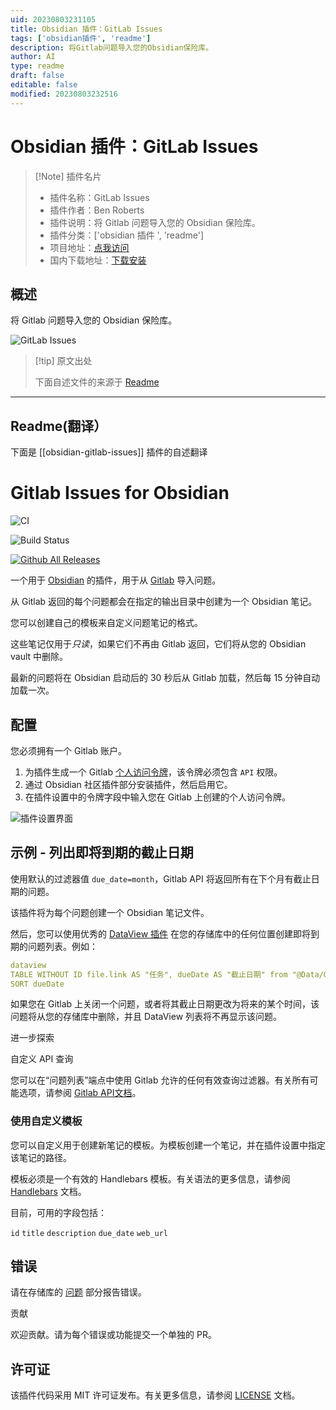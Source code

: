 ```yaml
---
uid: 20230803231105
title: Obsidian 插件：GitLab Issues
tags: ['obsidian插件', 'readme']
description: 将Gitlab问题导入您的Obsidian保险库。
author: AI
type: readme
draft: false
editable: false
modified: 20230803232516
---
```


# Obsidian 插件：GitLab Issues

> [!Note] 插件名片
> - 插件名称：GitLab Issues
> - 插件作者：Ben Roberts
> - 插件说明：将 Gitlab 问题导入您的 Obsidian 保险库。
> - 插件分类：['obsidian 插件 ', 'readme']
> - 项目地址：[点我访问](https://github.com/benr77/obsidian-gitlab-issues)
> - 国内下载地址：[下载安装](https://pkmer.cn/products/plugin/pluginMarket/?obsidian-gitlab-issues)

## 概述

将 Gitlab 问题导入您的 Obsidian 保险库。

![GitLab Issues](https://cdn.pkmer.cn/covers/obsidian-gitlab-issues.png!pkmer)

> [!tip] 原文出处
>
>下面自述文件的来源于 [Readme](https://ghproxy.net/https://raw.githubusercontent.com/benr77/obsidian-gitlab-issues/master/README.md)
>

---

## Readme(翻译）

下面是 [[obsidian-gitlab-issues]] 插件的自述翻译

Gitlab Issues for Obsidian
====

![CI](https://github.com/benr77/obsidian-gitlab-issues/actions/workflows/ci.yml/badge.svg)

![Build Status](https://github.com/benr77/obsidian-gitlab-issues/actions/workflows/releases.yml/badge.svg)

[![Github All Releases](https://img.shields.io/github/downloads/benr77/obsidian-gitlab-issues/total.svg)]()

一个用于 [Obsidian](https://obsidian.md/) 的插件，用于从 [Gitlab](https://gitlab.com/) 导入问题。

从 Gitlab 返回的每个问题都会在指定的输出目录中创建为一个 Obsidian 笔记。

您可以创建自己的模板来自定义问题笔记的格式。

这些笔记仅用于*只读*，如果它们不再由 Gitlab 返回，它们将从您的 Obsidian vault 中删除。

最新的问题将在 Obsidian 启动后的 30 秒后从 Gitlab 加载，然后每 15 分钟自动加载一次。

## 配置

您必须拥有一个 Gitlab 账户。

1. 为插件生成一个 Gitlab [个人访问令牌](https://gitlab.com/-/profile/personal_access_tokens)，该令牌必须包含 `API` 权限。
2. 通过 Obsidian 社区插件部分安装插件，然后启用它。
3. 在插件设置中的令牌字段中输入您在 Gitlab 上创建的个人访问令牌。

![插件设置界面](doc/screenshot/gitlab-issues-config-screen.png)

## 示例 - 列出即将到期的截止日期

使用默认的过滤器值 `due_date=month`，Gitlab API 将返回所有在下个月有截止日期的问题。

该插件将为每个问题创建一个 Obsidian 笔记文件。

然后，您可以使用优秀的 [DataView 插件](https://github.com/blacksmithgu/obsidian-dataview) 在您的存储库中的任何位置创建即将到期的问题列表。例如：

```yaml
dataview
TABLE WITHOUT ID file.link AS "任务", dueDate AS "截止日期" from "@Data/Gitlab Issues"
SORT dueDate
```

如果您在 Gitlab 上关闭一个问题，或者将其截止日期更改为将来的某个时间，该问题将从您的存储库中删除，并且 DataView 列表将不再显示该问题。

进一步探索

自定义 API 查询

您可以在“问题列表”端点中使用 Gitlab 允许的任何有效查询过滤器。有关所有可能选项，请参阅 [Gitlab API文档](https://docs.gitlab.com/ee/api/issues.html#list-issues)。

### 使用自定义模板

您可以自定义用于创建新笔记的模板。为模板创建一个笔记，并在插件设置中指定该笔记的路径。

模板必须是一个有效的 Handlebars 模板。有关语法的更多信息，请参阅 [Handlebars](https://handlebarsjs.com/guide/) 文档。

目前，可用的字段包括：

`id` `title` `description` `due_date` `web_url`

## 错误

请在存储库的 [问题](https://github.com/benr77/obsidian-gitlab-issues/issues) 部分报告错误。

贡献

欢迎贡献。请为每个错误或功能提交一个单独的 PR。

## 许可证

该插件代码采用 MIT 许可证发布。有关更多信息，请参阅 [LICENSE](LICENSE.txt) 文档。
